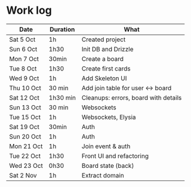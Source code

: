 # Work log

| Date       | Duration | What                                 |
| ---------- | -------- | ------------------------------------ |
| Sat 5 Oct  | 1h       | Created project                      |
| Sun 6 Oct  | 1h30     | Init DB and Drizzle                  |
| Mon 7 Oct  | 30min    | Create a board                       |
| Tue 8 Oct  | 1h30     | Create first cards                   |
| Wed 9 Oct  | 1h       | Add Skeleton UI                      |
| Thu 10 Oct | 30 min   | Add join table for user <-> board    |
| Sat 12 Oct | 1h30 min | Cleanups: errors, board with details |
| Sun 13 Oct | 30 min   | Websockets                           |
| Tue 15 Oct | 1h       | Websockets, Elysia                   |
| Sat 19 Oct | 30min    | Auth                                 |
| Sun 20 Oct | 1h       | Auth                                 |
| Mon 21 Oct | 1h       | Join event & auth                    |
| Tue 22 Oct | 1h30     | Front UI and refactoring             |
| Wed 23 Oct | 0h30     | Board state (back)                   |
| Sat 2 Nov  | 1h       | Extract domain                       |
